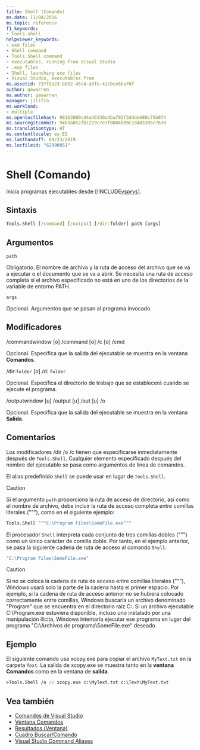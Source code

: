 ```yaml
---
title: Shell (Comando)
ms.date: 11/04/2016
ms.topic: reference
f1_keywords:
- tools.shell
helpviewer_keywords:
- exe files
- Shell command
- Tools.Shell command
- executables, running from Visual Studio
- .exe files
- Shell, launching exe files
- Visual Studio, executables from
ms.assetid: 737fda23-b852-45c4-a9fe-41cbce6ba70f
author: gewarren
ms.author: gewarren
manager: jillfra
ms.workload:
- multiple
ms.openlocfilehash: 98163080c44a46330a4ba792f2ddde680c75b074
ms.sourcegitcommit: 94b3a052fb1229c7e7f8804b09c1d403385c7630
ms.translationtype: HT
ms.contentlocale: es-ES
ms.lasthandoff: 04/23/2019
ms.locfileid: "62990051"
---
```

# <a name="shell-command"></a>Shell (Comando)
Inicia programas ejecutables desde [!INCLUDE[vsprvs](../../code-quality/includes/vsprvs_md.md)].

## <a name="syntax"></a>Sintaxis

```cmd
Tools.Shell [/command] [/output] [/dir:folder] path [args]
```

## <a name="arguments"></a>Argumentos
 `path`

 Obligatorio. El nombre de archivo y la ruta de acceso del archivo que se va a ejecutar o el documento que se va a abrir. Se necesita una ruta de acceso completa si el archivo especificado no está en uno de los directorios de la variable de entorno PATH.

 `args`

 Opcional. Argumentos que se pasan al programa invocado.

## <a name="switches"></a>Modificadores
 /commandwindow [o] /command [o] /c [o] /cmd

 Opcional. Especifica que la salida del ejecutable se muestra en la ventana **Comandos**.

 /dir:`folder` [o] /d: `folder`

 Opcional. Especifica el directorio de trabajo que se establecerá cuando se ejecute el programa.

 /outputwindow [u] /output [u] /out [u] /o

 Opcional. Especifica que la salida del ejecutable se muestra en la ventana **Salida**.

## <a name="remarks"></a>Comentarios
 Los modificadores /dir /o /c tienen que especificarse inmediatamente después de `Tools.Shell`. Cualquier elemento especificado después del nombre del ejecutable se pasa como argumentos de línea de comandos.

 El alias predefinido `Shell` se puede usar en lugar de `Tools.Shell`.

> [!CAUTION]
> Si el argumento `path` proporciona la ruta de acceso de directorio, así como el nombre de archivo, debe incluir la ruta de acceso completa entre comillas literales ("""), como en el siguiente ejemplo:

```cmd
Tools.Shell """C:\Program Files\SomeFile.exe"""
```

 El procesador `Shell` interpreta cada conjunto de tres comillas dobles (""") como un único carácter de comilla doble. Por tanto, en el ejemplo anterior, se pasa la siguiente cadena de ruta de acceso al comando `Shell`:

```cmd
"C:\Program Files\SomeFile.exe"
```

> [!CAUTION]
> Si no se coloca la cadena de ruta de acceso entre comillas literales ("""), Windows usará solo la parte de la cadena hasta el primer espacio. Por ejemplo, si la cadena de ruta de acceso anterior no se hubiera colocado correctamente entre comillas, Windows buscaría un archivo denominado "Program" que se encuentra en el directorio raíz C:\. Si un archivo ejecutable C:\Program.exe estuviera disponible, incluso uno instalado por una manipulación ilícita, Windows intentaría ejecutar ese programa en lugar del programa "C:\Archivos de programa\SomeFile.exe" deseado.

## <a name="example"></a>Ejemplo
 El siguiente comando usa xcopy.exe para copiar el archivo `MyText.txt` en la carpeta `Text`. La salida de xcopy.exe se muestra tanto en la **ventana Comandos** como en la ventana de **salida**.

```cmd
>Tools.Shell /o /c xcopy.exe c:\MyText.txt c:\Text\MyText.txt
```

## <a name="see-also"></a>Vea también

- [Comandos de Visual Studio](../../ide/reference/visual-studio-commands.md)
- [Ventana Comandos](../../ide/reference/command-window.md)
- [Resultados (Ventana)](../../ide/reference/output-window.md)
- [Cuadro Buscar/Comando](../../ide/find-command-box.md)
- [Visual Studio Command Aliases](../../ide/reference/visual-studio-command-aliases.md)